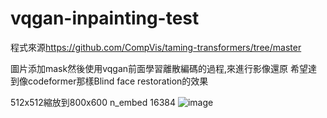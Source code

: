 # vqgan-inpainting-test
程式來源<https://github.com/CompVis/taming-transformers/tree/master>


圖片添加mask然後使用vqgan前面學習離散編碼的過程,來進行影像還原
希望達到像codeformer那樣Blind face restoration的效果




512x512縮放到800x600 n_embed 16384
![image](https://github.com/ga544523/vqgan-inpainting-test/blob/main/demo.gif?raw=true)
